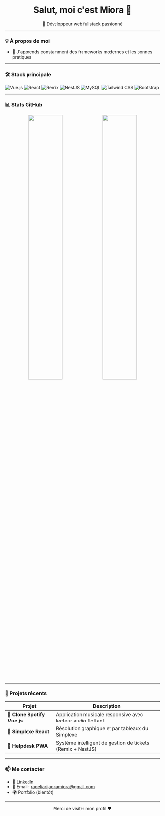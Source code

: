 <!-- Profil GitHub README pour Miora -->
<h1 align="center">Salut, moi c'est Miora 👋</h1>

<p align="center">
  🎯 Développeur web fullstack passionné <br/>
</p>

---

### 💡 À propos de moi

- 🌱 J'apprends constamment des frameworks modernes et les bonnes pratiques

---

### 🛠️ Stack principale

![Vue.js](https://img.shields.io/badge/-Vue.js-4FC08D?style=for-the-badge&logo=vue.js&logoColor=white)
![React](https://img.shields.io/badge/-React-61DAFB?style=for-the-badge&logo=react&logoColor=black)
![Remix](https://img.shields.io/badge/-Remix-000000?style=for-the-badge&logo=remix&logoColor=white)
![NestJS](https://img.shields.io/badge/-NestJS-E0234E?style=for-the-badge&logo=nestjs&logoColor=white)
![MySQL](https://img.shields.io/badge/-MySQL-00758F?style=for-the-badge&logo=mysql&logoColor=white)
![Tailwind CSS](https://img.shields.io/badge/-Tailwind-38B2AC?style=for-the-badge&logo=tailwind-css&logoColor=white)
![Bootstrap](https://img.shields.io/badge/-Bootstrap-7952B3?style=for-the-badge&logo=bootstrap&logoColor=white)

---

### 📊 Stats GitHub

<p align="center">
  <img src="https://github-readme-stats.vercel.app/api?username=Miora1706&show_icons=true&theme=radical" width="47%" />
  <img src="https://github-readme-stats.vercel.app/api/top-langs/?username=Miora1706&layout=compact&theme=radical" width="47%" />
</p>

---

### 📂 Projets récents

| Projet | Description |
|--------|-------------|
| 🎵 **Clone Spotify Vue.js** | Application musicale responsive avec lecteur audio flottant |
| 🧮 **Simplexe React** | Résolution graphique et par tableaux du Simplexe |
| 🎫 **Helpdesk PWA** | Système intelligent de gestion de tickets (Remix + NestJS) |

---

### 📫 Me contacter

- 💼 [LinkedIn](https://www.linkedin.com/in/miora-raoeliarijaona-6776172ba/)
- 📧 Email : raoeliarijaonamiora@gmail.com
- 🌍 Portfolio (bientôt)

---

<p align="center">
  Merci de visiter mon profil ❤️  
</p>
